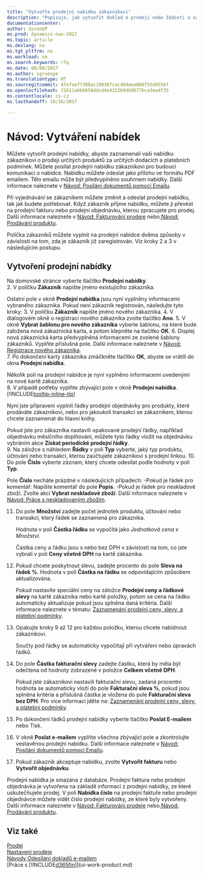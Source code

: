 ```yaml
---
title: "Vytvořte prodejní nabídku zákazníkovi"
description: "Popisuje, jak vytvořit doklad o prodeji nebo žádosti o návrh (RFG), který zaznamená vaši nabídku zákazníkovi za účelem prodeje produktů za určitých podmínek."
documentationcenter: 
author: SorenGP
ms.prod: dynamics-nav-2017
ms.topic: article
ms.devlang: na
ms.tgt_pltfrm: na
ms.workload: na
ms.search.keywords: rfq
ms.date: 08/08/2017
ms.author: sgroespe
ms.translationtype: HT
ms.sourcegitcommit: 4fefaef7380ac10836fcac404eea006f55d8556f
ms.openlocfilehash: 21611abbb658ddcd4e422269db9677bca3ea4f35
ms.contentlocale: cs-cz
ms.lasthandoff: 10/16/2017

---
```

# <a name="how-to-make-offers"></a>Návod: Vytváření nabídek
Můžete vytvořit prodejní nabídky, abyste zaznamenali vaši nabídku zákazníkovi o prodeji určitých produktů za určitých dodacích a platebních podmínek. Můžete posílat prodejní nabídku zákazníkovi pro budoucí komunikaci o nabídce. Nabídku můžete odeslat jako přílohu ve formátu PDF emailem. Tělo emailu může být předvyplněno souhrnem nabídky. Další informace naleznete v [Návod: Posílání dokumentů pomocí Emailu](ui-how-send-documents-email.md).

Při vyjednávání se zákazníkem můžete změnit a odeslat prodejní nabídku, tak jak budete potřebovat. Když zákazník přijme nabídku, můžete ji převést na prodejní fakturu nebo prodejní objednávku, kterou zpracujete pro prodej. Další informace naleznete v [Návod: Fakturování prodeje](sales-how-invoice-sales.md) nebo[ Návod: Prodávání produktu](sales-how-sell-products.md).

Políčka zákazníků můžete vyplnit na prodejní nabídce dvěma způsoby v závislosti na tom, zda je zákazník již zaregistrován. Viz kroky 2 a 3 v následujícím postupu.

## <a name="to-create-a-sales-quote"></a>Vytvoření prodejní nabídky
Na domovské stránce vyberte tlačítko **Prodejní nabídky**.  
2. V políčku **Zákazník** napište jméno existujícího zákazníka.

   Ostatní pole v okně **Prodejní nabídka** jsou nyní vyplněny informacemi vybraného zákazníka. Pokud není zákazník registrován, následujte tyto kroky:
3. V políčku **Zákazník** napište jméno nového zákazníka.
4. V dialogovém okně o registraci nového zákazníka zvolte tlačítko **Ano**.
5. V okně **Vybrat šablonu pro nového zákazníka** vyberte šablonu, na které bude založena nová zákaznická karta, a potom klepněte na tlačítko **OK**.
6. Displej nová zákaznická karta předvyplněná informacemi ze zvolené šablony zákazníků. Vyplňte příslušná pole. Další informace naleznete v [Návod: Registrace nového zákazníka](sales-how-register-new-customers.md).  
7. Po dokončení karty zákazníka zmáčkněte tlačítko **OK**, abyste se vrátili do okna **Prodejní nabídka**.

   Několik polí na prodejní nabídce je nyní vyplněno informacemi uvedenými na nové kartě zákazníka.  
8. V případě potřeby vyplňte zbývající pole v okně **Prodejní nabídka**. [!INCLUDE[tooltip-inline-tip](includes/tooltip-inline-tip_md.md)]  

Nyní jste připraveni vyplnit řádky prodejní objednávky pro produkty, které prodáváte zákazníkovi, nebo pro jakoukoli transakci se zákazníkem, kterou chcete zaznamenat do hlavní knihy.   

Pokud jste pro zákazníka nastavili opakované prodejní řádky, například objednávku měsíčního doplňování, můžete tyto řádky vložit na objednávku vybráním akce **Získat periodické prodejní řádky**.  
9. Na záložce s náhledem **Řádky** v poli **Typ** vyberte, jaký typ produktu, účtování nebo transakci, kterou zaúčtujete zákazníkovi s prodejní linkou.
10. Do pole **Číslo** vyberte záznam, který chcete odesílat podle hodnoty v poli **Typ**.

 Pole **Číslo** necháte prázdné v následujících případech: -Pokud je řádek pro komentář: Napište komentář do pole **Popis**.
 -Pokud je řádek pro neskladové zboží. Zvolte akci **Vybrat neskladové zboží**. Další informace naleznete v [Návod: Práce s neskladovaným zbožím](inventory-how-work-nonstock-items.md).

11. Do pole **Množství** zadejte počet jednotek produktu, účtování nebo transakci, který řádek se zaznamená pro zákazníka.

    Hodnota v poli **Částka řádku** se vypočítá jako *Jednotková cena* x *Množství*.  

    Částka ceny a řádku jsou s nebo bez DPH v závislosti na tom, co jste vybrali v poli **Ceny včetně DPH** na kartě zákazníka.  
12. Pokud chcete poskytnout slevu, zadejte procento do pole **Sleva na řádek %**. Hodnota v poli **Částka na řádku** se odpovídajícím způsobem aktualizována.  

    Pokud nastavíte speciální ceny na záložce **Prodejní ceny a řádkové slevy** na kartě zákazníka nebo kartě položky, potom se cena na řádku automaticky aktualizuje pokud jsou splněna daná kritéria. Další informace naleznete v tématu: [Zaznamenání prodejní ceny, slevy, a platební podmínky](sales-how-record-sales-price-discount-payment-agreements.md).  
13. Opakujte kroky 9 až 12 pro každou položku, kterou chcete nabídnout zákazníkovi.  

    Součty pod řádky se automaticky vypočítají při vytváření nebo úpravách řádků.  
14. Do pole **Částka fakturační slevy** zadejte částku, která by měla být odečtena od hodnoty zobrazené v položce **Celkem včetně DPH**.

    Pokud jste zákazníkovi nastavili fakturační slevu, zadaná procentní hodnota se automaticky vloží do pole **Fakturační sleva %**, pokud jsou splněna kritéria a příslušná částka je vložena do pole **Fakturační sleva bez DPH**. Pro více informací jděte na: [Zaznamenání prodejní ceny, slevy, a platební podmínky](sales-how-record-sales-price-discount-payment-agreements.md).
15. Po dokončení řádků prodejní nabídky vyberte tlačítko **Poslat E-mailem** nebo Tisk.
16. V okně **Poslat e-mailem** vyplňte všechna zbývající pole a zkontrolujte vestavěnou prodejní nabídku. Další informace naleznete v [Návod: Posílání dokumentů pomocí Emailu](ui-how-send-documents-email.md).
17. Pokud zákazník akceptuje nabídku, zvolte **Vytvořit fakturu** nebo **Vytvořit objednávku**.

Prodejní nabídka je smazána z databáze. Prodejní faktura nebo prodejní objednávka je vytvořena na základě informací z prodejní nabídky, ze které uskutečňujete prodej. V poli **Nabídka číslo** na prodejní faktuře nebo prodejní objednávce můžete vidět číslo prodejní nabídky, ze které byly vytvořeny. Další informace naleznete v [Návod: Fakturování prodeje](sales-how-invoice-sales.md) nebo[ Návod: Prodávání produktu](sales-how-sell-products.md).

## <a name="see-also"></a>Viz také
[Prodej](sales-manage-sales.md)  
[Nastavení prodeje](sales-setup-sales.md)  
[Návody Odesílání dokladů e-mailem](ui-how-send-documents-email.md)  
[Práce s [!INCLUDE[d365fin](includes/d365fin_md.md)]](ui-work-product.md)

